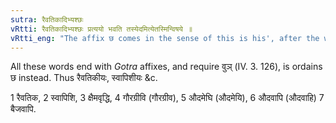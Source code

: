 ```yaml
---
sutra: रैवतिकादिभ्यश्छः
vRtti: रैवतिकादिभ्यश्छः प्रत्ययो भवति तस्येदमित्येतस्मिन्विषये ॥
vRtti_eng: "The affix छ comes in the sense of this is his', after the words रैवतिक &c."
---
```

All these words end with _Gotra_ affixes, and require वुञ् (IV. 3. 126), is ordains छ instead. Thus रैवतिकीयः, स्वापिशीयः &c.

1 रैवतिक, 2 स्वापिशि, 3 क्षैमवृद्धि, 4 गौरग्रीवि (गौरग्रीव), 5 औदमेघि (औदमेयि), 6 औदवापि (औदवाहि) 7 बैजवापि.
